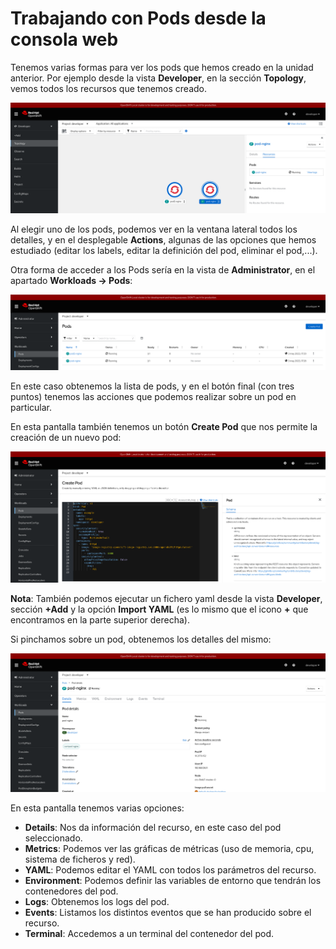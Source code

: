 # Trabajando con Pods desde la consola web

Tenemos varias formas para ver los pods que hemos creado en la unidad anterior. Por ejemplo desde la vista **Developer**, en la sección **Topology**, vemos todos los recursos que tenemos creado. 

![pod1](img/pod1.png)

Al elegir uno de los pods, podemos ver en la ventana lateral todos los detalles, y en el desplegable **Actions**, algunas de las opciones que hemos estudiado (editar los labels, editar la definición del pod, eliminar el pod,...).

Otra forma de acceder a los Pods sería en la vista de **Administrator**, en el apartado **Workloads -> Pods**:

![pod2](img/pod2.png)

En este caso obtenemos la lista de pods, y en el botón final (con tres puntos) tenemos las acciones que podemos realizar sobre un pod en particular.

En esta pantalla también tenemos un botón **Create Pod** que nos permite la creación de un nuevo pod:

![pod3](img/pod3.png)

**Nota**: También podemos ejecutar un fichero yaml desde la vista **Developer**, sección **+Add** y la opción **Import YAML** (es lo mismo que el icono **+** que encontramos en la parte superior derecha).

Si pinchamos sobre un pod, obtenemos los detalles del mismo:

![pod4](img/pod4.png)

En esta pantalla tenemos varias opciones:

* **Details**: Nos da información del recurso, en este caso del pod seleccionado.
* **Metrics**: Podemos ver las gráficas de métricas (uso de memoria, cpu, sistema de ficheros y red).
* **YAML**: Podemos editar el YAML con todos los parámetros del recurso.
* **Environment**: Podemos definir las variables de entorno que tendrán los contenedores del pod.
* **Logs**: Obtenemos los logs del pod.
* **Events**: Listamos los distintos eventos que se han producido sobre el recurso.
* **Terminal**: Accedemos a un terminal del contenedor del pod.

